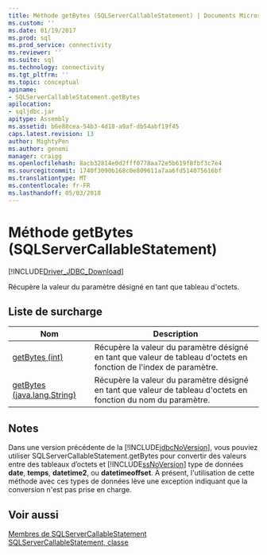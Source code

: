 ```yaml
---
title: Méthode getBytes (SQLServerCallableStatement) | Documents Microsoft
ms.custom: ''
ms.date: 01/19/2017
ms.prod: sql
ms.prod_service: connectivity
ms.reviewer: ''
ms.suite: sql
ms.technology: connectivity
ms.tgt_pltfrm: ''
ms.topic: conceptual
apiname:
- SQLServerCallableStatement.getBytes
apilocation:
- sqljdbc.jar
apitype: Assembly
ms.assetid: b6e88cea-54b3-4d18-a9af-db54abf19f45
caps.latest.revision: 13
author: MightyPen
ms.author: genemi
manager: craigg
ms.openlocfilehash: 8acb32814e0d2fff0778aa72e5b619f8fbf3c7e4
ms.sourcegitcommit: 1740f3090b168c0e809611a7aa6fd514075616bf
ms.translationtype: MT
ms.contentlocale: fr-FR
ms.lasthandoff: 05/03/2018
---
```

# <a name="getbytes-method-sqlservercallablestatement"></a>Méthode getBytes (SQLServerCallableStatement)
[!INCLUDE[Driver_JDBC_Download](../../../includes/driver_jdbc_download.md)]

  Récupère la valeur du paramètre désigné en tant que tableau d'octets.  
  
## <a name="overload-list"></a>Liste de surcharge  
  
|Nom| Description|  
|----------|-----------------|  
|[getBytes (int)](../../../connect/jdbc/reference/getbytes-method-int.md)|Récupère la valeur du paramètre désigné en tant que valeur de tableau d'octets en fonction de l'index de paramètre.|  
|[getBytes (java.lang.String)](../../../connect/jdbc/reference/getbytes-method-java-lang-string.md)|Récupère la valeur du paramètre désigné en tant que valeur de tableau d'octets en fonction du nom du paramètre.|  
  
## <a name="remarks"></a>Notes  
 Dans une version précédente de la [!INCLUDE[jdbcNoVersion](../../../includes/jdbcnoversion_md.md)], vous pouviez utiliser SQLServerCallableStatement.getBytes pour convertir des valeurs entre des tableaux d’octets et [!INCLUDE[ssNoVersion](../../../includes/ssnoversion_md.md)] type de données **date**, **temps**, **datetime2**, ou **datetimeoffset**. À présent, l'utilisation de cette méthode avec ces types de données lève une exception indiquant que la conversion n'est pas prise en charge.  
  
## <a name="see-also"></a>Voir aussi  
 [Membres de SQLServerCallableStatement](../../../connect/jdbc/reference/sqlservercallablestatement-members.md)   
 [SQLServerCallableStatement, classe](../../../connect/jdbc/reference/sqlservercallablestatement-class.md)  
  
  
